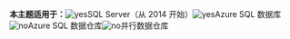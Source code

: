 <Token>**本主题适用于：**![yes](media/yes.png)SQL Server（从 2014 开始）![yes](media/yes.png)Azure SQL 数据库![no](media/no.png)Azure SQL 数据仓库![no](media/no.png)并行数据仓库</Token>

